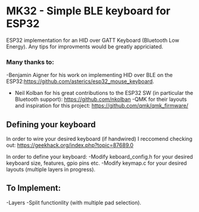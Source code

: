 # MK32 - Simple BLE keyboard for ESP32
ESP32 implementation for an HID over GATT Keyboard (Bluetooth Low Energy).
Any tips for improvments would be greatly appriciated.

### Many thanks to:
-Benjamin Aigner for his work on implementing HID over BLE on the ESP32:https://github.com/asterics/esp32_mouse_keyboard.
- Neil Kolban for his great contributions to the ESP32 SW (in particular the Bluetooth support): https://github.com/nkolban
-QMK for their layouts and inspiration for this project: https://github.com/qmk/qmk_firmware/


## Defining your keyboard

In order to wire your desired keyboard (if handwired) I reccomend checking out:
https://geekhack.org/index.php?topic=87689.0

In order to define your keyboard:
-Modify keboard_config.h for your desired keyboard size, features, gpio pins etc.
-Modify keymap.c for your desired layouts (multiple layers in progress).

## To Implement:
-Layers
-Split functionlity (with multiple pad selection).



